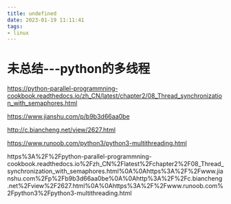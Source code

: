 ```yaml
---
title: undefined
date: 2023-01-19 11:11:41
tags:
- linux
---
```


# 未总结---python的多线程

https://python-parallel-programmning-cookbook.readthedocs.io/zh_CN/latest/chapter2/08_Thread_synchronization_with_semaphores.html

https://www.jianshu.com/p/b9b3d66aa0be

http://c.biancheng.net/view/2627.html

https://www.runoob.com/python3/python3-multithreading.html

https%3A%2F%2Fpython-parallel-programmning-cookbook.readthedocs.io%2Fzh_CN%2Flatest%2Fchapter2%2F08_Thread_synchronization_with_semaphores.html%0A%0Ahttps%3A%2F%2Fwww.jianshu.com%2Fp%2Fb9b3d66aa0be%0A%0Ahttp%3A%2F%2Fc.biancheng.net%2Fview%2F2627.html%0A%0Ahttps%3A%2F%2Fwww.runoob.com%2Fpython3%2Fpython3-multithreading.html

